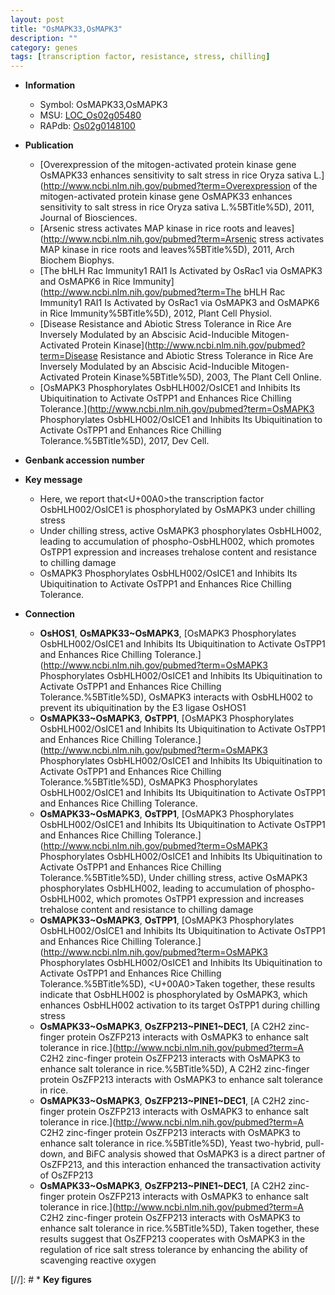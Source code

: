 ```yaml
---
layout: post
title: "OsMAPK33,OsMAPK3"
description: ""
category: genes
tags: [transcription factor, resistance, stress, chilling]
---
```


* **Information**  
    + Symbol: OsMAPK33,OsMAPK3  
    + MSU: [LOC_Os02g05480](http://rice.plantbiology.msu.edu/cgi-bin/ORF_infopage.cgi?orf=LOC_Os02g05480)  
    + RAPdb: [Os02g0148100](http://rapdb.dna.affrc.go.jp/viewer/gbrowse_details/irgsp1?name=Os02g0148100)  

* **Publication**  
    + [Overexpression of the mitogen-activated protein kinase gene OsMAPK33 enhances sensitivity to salt stress in rice Oryza sativa L.](http://www.ncbi.nlm.nih.gov/pubmed?term=Overexpression of the mitogen-activated protein kinase gene OsMAPK33 enhances sensitivity to salt stress in rice Oryza sativa L.%5BTitle%5D), 2011, Journal of Biosciences.
    + [Arsenic stress activates MAP kinase in rice roots and leaves](http://www.ncbi.nlm.nih.gov/pubmed?term=Arsenic stress activates MAP kinase in rice roots and leaves%5BTitle%5D), 2011, Arch Biochem Biophys.
    + [The bHLH Rac Immunity1 RAI1 Is Activated by OsRac1 via OsMAPK3 and OsMAPK6 in Rice Immunity](http://www.ncbi.nlm.nih.gov/pubmed?term=The bHLH Rac Immunity1 RAI1 Is Activated by OsRac1 via OsMAPK3 and OsMAPK6 in Rice Immunity%5BTitle%5D), 2012, Plant Cell Physiol.
    + [Disease Resistance and Abiotic Stress Tolerance in Rice Are Inversely Modulated by an Abscisic Acid-Inducible Mitogen-Activated Protein Kinase](http://www.ncbi.nlm.nih.gov/pubmed?term=Disease Resistance and Abiotic Stress Tolerance in Rice Are Inversely Modulated by an Abscisic Acid-Inducible Mitogen-Activated Protein Kinase%5BTitle%5D), 2003, The Plant Cell Online.
    + [OsMAPK3 Phosphorylates OsbHLH002/OsICE1 and Inhibits Its Ubiquitination to Activate OsTPP1 and Enhances Rice Chilling Tolerance.](http://www.ncbi.nlm.nih.gov/pubmed?term=OsMAPK3 Phosphorylates OsbHLH002/OsICE1 and Inhibits Its Ubiquitination to Activate OsTPP1 and Enhances Rice Chilling Tolerance.%5BTitle%5D), 2017, Dev Cell.

* **Genbank accession number**  

* **Key message**  
    + Here, we report that<U+00A0>the transcription factor OsbHLH002/OsICE1 is phosphorylated by OsMAPK3 under chilling stress
    + Under chilling stress, active OsMAPK3 phosphorylates OsbHLH002, leading to accumulation of phospho-OsbHLH002, which promotes OsTPP1 expression and increases trehalose content and resistance to chilling damage
    + OsMAPK3 Phosphorylates OsbHLH002/OsICE1 and Inhibits Its Ubiquitination to Activate OsTPP1 and Enhances Rice Chilling Tolerance.

* **Connection**  
    + __OsHOS1__, __OsMAPK33~OsMAPK3__, [OsMAPK3 Phosphorylates OsbHLH002/OsICE1 and Inhibits Its Ubiquitination to Activate OsTPP1 and Enhances Rice Chilling Tolerance.](http://www.ncbi.nlm.nih.gov/pubmed?term=OsMAPK3 Phosphorylates OsbHLH002/OsICE1 and Inhibits Its Ubiquitination to Activate OsTPP1 and Enhances Rice Chilling Tolerance.%5BTitle%5D),  OsMAPK3 interacts with OsbHLH002 to prevent its ubiquitination by the E3 ligase OsHOS1
    + __OsMAPK33~OsMAPK3__, __OsTPP1__, [OsMAPK3 Phosphorylates OsbHLH002/OsICE1 and Inhibits Its Ubiquitination to Activate OsTPP1 and Enhances Rice Chilling Tolerance.](http://www.ncbi.nlm.nih.gov/pubmed?term=OsMAPK3 Phosphorylates OsbHLH002/OsICE1 and Inhibits Its Ubiquitination to Activate OsTPP1 and Enhances Rice Chilling Tolerance.%5BTitle%5D), OsMAPK3 Phosphorylates OsbHLH002/OsICE1 and Inhibits Its Ubiquitination to Activate OsTPP1 and Enhances Rice Chilling Tolerance.
    + __OsMAPK33~OsMAPK3__, __OsTPP1__, [OsMAPK3 Phosphorylates OsbHLH002/OsICE1 and Inhibits Its Ubiquitination to Activate OsTPP1 and Enhances Rice Chilling Tolerance.](http://www.ncbi.nlm.nih.gov/pubmed?term=OsMAPK3 Phosphorylates OsbHLH002/OsICE1 and Inhibits Its Ubiquitination to Activate OsTPP1 and Enhances Rice Chilling Tolerance.%5BTitle%5D),  Under chilling stress, active OsMAPK3 phosphorylates OsbHLH002, leading to accumulation of phospho-OsbHLH002, which promotes OsTPP1 expression and increases trehalose content and resistance to chilling damage
    + __OsMAPK33~OsMAPK3__, __OsTPP1__, [OsMAPK3 Phosphorylates OsbHLH002/OsICE1 and Inhibits Its Ubiquitination to Activate OsTPP1 and Enhances Rice Chilling Tolerance.](http://www.ncbi.nlm.nih.gov/pubmed?term=OsMAPK3 Phosphorylates OsbHLH002/OsICE1 and Inhibits Its Ubiquitination to Activate OsTPP1 and Enhances Rice Chilling Tolerance.%5BTitle%5D), <U+00A0>Taken together, these results indicate that OsbHLH002 is phosphorylated by OsMAPK3, which enhances OsbHLH002 activation to its target OsTPP1 during chilling stress
    + __OsMAPK33~OsMAPK3__, __OsZFP213~PINE1~DEC1__, [A C2H2 zinc-finger protein OsZFP213 interacts with OsMAPK3 to enhance salt tolerance in rice.](http://www.ncbi.nlm.nih.gov/pubmed?term=A C2H2 zinc-finger protein OsZFP213 interacts with OsMAPK3 to enhance salt tolerance in rice.%5BTitle%5D), A C2H2 zinc-finger protein OsZFP213 interacts with OsMAPK3 to enhance salt tolerance in rice.
    + __OsMAPK33~OsMAPK3__, __OsZFP213~PINE1~DEC1__, [A C2H2 zinc-finger protein OsZFP213 interacts with OsMAPK3 to enhance salt tolerance in rice.](http://www.ncbi.nlm.nih.gov/pubmed?term=A C2H2 zinc-finger protein OsZFP213 interacts with OsMAPK3 to enhance salt tolerance in rice.%5BTitle%5D),  Yeast two-hybrid, pull-down, and BiFC analysis showed that OsMAPK3 is a direct partner of OsZFP213, and this interaction enhanced the transactivation activity of OsZFP213
    + __OsMAPK33~OsMAPK3__, __OsZFP213~PINE1~DEC1__, [A C2H2 zinc-finger protein OsZFP213 interacts with OsMAPK3 to enhance salt tolerance in rice.](http://www.ncbi.nlm.nih.gov/pubmed?term=A C2H2 zinc-finger protein OsZFP213 interacts with OsMAPK3 to enhance salt tolerance in rice.%5BTitle%5D),  Taken together, these results suggest that OsZFP213 cooperates with OsMAPK3 in the regulation of rice salt stress tolerance by enhancing the ability of scavenging reactive oxygen

[//]: # * **Key figures**  


